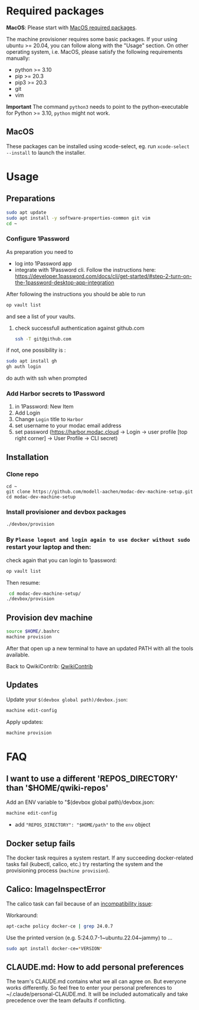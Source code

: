 # Required packages

**MacOS**: Please start with [MacOS required packages](README_mascos.md).

The machine provisioner requires some basic packages.
If your using ubuntu >= 20.04, you can follow along with the "Usage" section. On other operating system, i.e. MacOS, please satisfy the following requirements manually:

* python >= 3.10
* pip >= 20.3
* pip3 >= 20.3
* git
* vim

**Important** The command `python3` needs to point to the python-executable for Python >= 3.10, `python` might not work.

## MacOS

These packages can be installed using xcode-select, eg. run `xcode-select --install` to launch the installer.

# Usage

## Preparations
```BASH
sudo apt update
sudo apt install -y software-properties-common git vim
cd ~
```

### Configure 1Password
As preparation you need to
* log into 1Password app
* integrate with 1Password cli.
  Follow the instructions here: https://developer.1password.com/docs/cli/get-started/#step-2-turn-on-the-1password-desktop-app-integration

After following the instructions you should be able to run
```BASH
op vault list
```
and see a list of your vaults.

1) check successfull authentication against github.com
    ```bash
    ssh -T git@github.com
    ```

if not, one possibility is :
```bash
sudo apt install gh
gh auth login
```
do auth with ssh when prompted

### Add Harbor secrets to 1Password
1) in 1Password: New Item
1) Add Login
1) Change `Login` title to `Harbor`
1) set username to your modac email address
1) set password (https://harbor.modac.cloud -> Login -> user profile [top right corner] -> User Profile -> CLI secret)


## Installation

### Clone repo
```
cd ~
git clone https://github.com/modell-aachen/modac-dev-machine-setup.git
cd modac-dev-machine-setup
```

### Install provisioner and devbox packages
```BASH
./devbox/provision
```

### By `Please logout and login again to use docker without sudo` restart your laptop and then:
check again that you can login to 1password:
```BASH
op vault list
```
Then resume:
```BASH
 cd modac-dev-machine-setup/
./devbox/provision
```

## Provision dev machine

```BASH
source $HOME/.bashrc
machine provision
```

After that open up a new terminal to have an updated PATH with all the tools available.

Back to QwikiContrib: [QwikiContrib](https://github.com/modell-aachen/QwikiContrib/)

## Updates
Update your `$(devbox global path)/devbox.json`:
```BASH
machine edit-config
```

Apply updates:
```BASH
machine provision
```

# FAQ

## I want to use a different 'REPOS_DIRECTORY' than '$HOME/qwiki-repos'

Add an ENV variable to "$(devbox global path)/devbox.json:
```BASH
machine edit-config
```
* add `"REPOS_DIRECTORY": "$HOME/path"` to the `env` object

## Docker setup fails

The docker task requires a system restart. If any succeeding docker-related tasks fail (kubectl, calico, etc.) try restarting the system
and the provisioning process (`machine provision`).

## Calico: ImageInspectError

The calico task can fail because of an [incompatibility issue](https://github.com/k3s-io/k3s/issues/9279):

Workaround:

```BASH
apt-cache policy docker-ce | grep 24.0.7
```

Use the printed version (e.g. 5:24.0.7-1~ubuntu.22.04~jammy) to ...

```BASH
sudo apt install docker-ce=*VERSION*
```

## CLAUDE.md: How to add personal preferences

The team's CLAUDE.md contains what we all can agree on. But everyone works differently. So feel free to enter your personal preferences to ~/.claude/personal-CLAUDE.md.
It will be included automatically and take precedence over the team defaults if conflicting.
